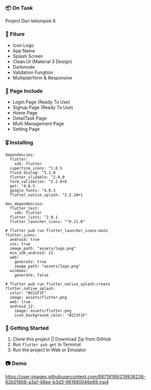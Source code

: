 ### 📦 **On Task**

Project Dari kelompok 6

### 🎁 **Fiture**
- Icon Logo
- App Name
- Splash Screen
- Clean UI (Material 3 Design)
- Darkmode
- Validation Fungtion
- Multiplatrform & Responsive

### 📄 **Page Include**
- Login Page (Ready To Use)
- Signup Page (Ready To Use)
- Home Page
- DetailTask Page
- Multi Management Page
- Setting Page

### 🎖  **Installing**
```
dependencies:
  flutter:
    sdk: flutter
  cupertino_icons: ^1.0.5
  fluid_dialog: ^1.1.0
  flutter_slidable: ^2.0.0
  form_validation: ^2.2.0+6
  get: ^4.6.5
  google_fonts: ^4.0.3
  flutter_native_splash: ^2.2.10+1

dev_dependencies:
  flutter_test:
    sdk: flutter
  flutter_lints: ^2.0.1
  flutter_launcher_icons: "^0.11.0"

# flutter pub run flutter_launcher_icons:main
flutter_icons:
  android: true
  ios: true
  image_path: "assets/logo.png"
  min_sdk_android: 21
  web:
    generate: true
    image_path: "assets/logo.png"
  windows:
    generate: false

# flutter pub run flutter_native_splash:create
flutter_native_splash:
  color: "#221F1F"
  image: assets/flutter.png
  web: true
  android_12:
    image: assets/flutter.png
    icon_background_color: "#221F1F"
```

### 🚀 **Getting Started**
1. Clone this project || Download Zip from GitHub
2. Run `flutter pub get` In Terminal
3. Run the project In Web or Emulator

### 📷 **Demo**
https://user-images.githubusercontent.com/68719199/219936236-62b01868-a3a1-48ee-b3d3-961680046e69.mp4

